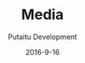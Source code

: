 ---
title: Media
sections:
    -
        template: richTextSection
        includeGrandchildren: false
        text: "## External resource  \n\nMedia files are, like [Templates](/docs/templates/) hosted externally. This means they are provided to HashBrown through a [Connection](/docs/connections/)."
    -
        template: richTextSection
        includeGrandchildren: false
        text: "## Internal structure  \n\nAlthough they are provided externally, Media files can be ordered into a hierarchy which is maintained within HashBrown. This does not change the structure of the files on your remote Media hosting service, it is just for your own organisational purposes."
description: 'Nobody reads anymore, anyway'
meta:
    id: 107d81c18660aa9b8706bf9f72da6aea920b9867
    parentId: 1d72ac4a3c7e348ef20717698eb87b82976bca36
    language: en
date: '2016-9-16'
author: 'Putaitu Development'
permalink: /docs/media/
layout: sectionPage
---